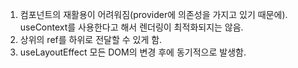 1. 컴포넌트의 재활용이 어려워짐(provider에 의존성을 가지고 있기 때문에). useContext를 사용한다고 해서 렌더링이 최적화되지는 않음.
2. 상위의 ref를 하위로 전달할 수 있게 함.
3. useLayoutEffect 모든 DOM의 변경 후에 동기적으로 발생함.
